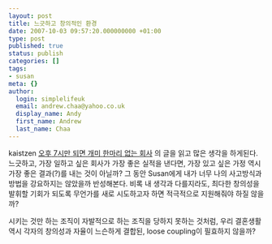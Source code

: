```yaml
---
layout: post
title: 느긋하고 창의적인 환경
date: 2007-10-03 09:57:20.000000000 +01:00
type: post
published: true
status: publish
categories: []
tags:
- susan
meta: {}
author:
  login: simplelifeuk
  email: andrew.chaa@yahoo.co.uk
  display_name: Andy
  first_name: Andrew
  last_name: Chaa
---
```

<p>kaistzen <a href="http://kaistizen.net/EE/index.php/weblog/comments/sas_institute/"><span style="font-family:Batang;">오후</span> 7<span style="font-family:Batang;">시만</span><span> </span><span style="font-family:Batang;">되면</span><span> </span><span style="font-family:Batang;">개미</span><span> </span><span style="font-family:Batang;">한마리</span><span> </span><span style="font-family:Batang;">없는</span><span> </span><span style="font-family:Batang;">회사</span></a> 의 글을 읽고 많은 생각을 하게된다.<br />
느긋하고, 가장 일하고 싶은 회사가 가장 좋은 실적을 낸다면,  가장 있고 싶은 가정 역시 가장 좋은 결과(?)를 내는 것이 아닐까? 그 동안 Susan에게 내가 너무 나의 사고방식과 방법을 강요하지는 않았을까 반성해본다. 비록 내 생각과 다를지라도, 최다한 창의성을 발휘할 기회가 되도록 무언가를 새로 시도하고자 하면 적극적으로 지원해줘야 하질 않을까?</p>
<p>시키는 것만 하는 조직이 자발적으로 하는 조직을 당하지 못하는 것처럼, 우리 결혼생활 역시 각자의 창의성과 자율이 느슨하게 결합된, loose coupling이 필효하지 않을까?</p>
